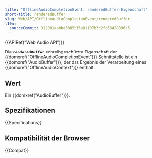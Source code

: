 ```yaml
---
title: "OfflineAudioCompletionEvent: renderedBuffer-Eigenschaft"
short-title: renderedBuffer
slug: Web/API/OfflineAudioCompletionEvent/renderedBuffer
l10n:
  sourceCommit: 312081aabba3885b35a81107b3c2fc53428896c5
---
```


{{APIRef("Web Audio API")}}

Die **`renderedBuffer`** schreibgeschützte Eigenschaft der
{{domxref("OfflineAudioCompletionEvent")}} Schnittstelle ist ein {{domxref("AudioBuffer")}},
der das Ergebnis der Verarbeitung eines {{domxref("OfflineAudioContext")}} enthält.

## Wert

Ein {{domxref("AudioBuffer")}}.

## Spezifikationen

{{Specifications}}

## Kompatibilität der Browser

{{Compat}}
